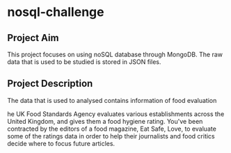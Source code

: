 # nosql-challenge

## Project Aim
This project focuses on using noSQL database through MongoDB. The raw data that is used to be studied is stored in JSON files.

## Project Description
The data that is used to analysed contains information of food evaluation 

he UK Food Standards Agency evaluates various establishments across the United Kingdom, and gives them a food hygiene rating. You've been contracted by the editors of a food magazine, Eat Safe, Love, to evaluate some of the ratings data in order to help their journalists and food critics decide where to focus future articles.
